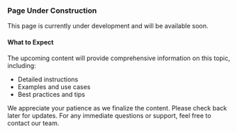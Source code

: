 ### **Page Under Construction**

This page is currently under development and will be available soon.

#### What to Expect
The upcoming content will provide comprehensive information on this topic, including:
- Detailed instructions
- Examples and use cases
- Best practices and tips

We appreciate your patience as we finalize the content. Please check back later for updates. For any immediate questions or support, feel free to contact our team.
